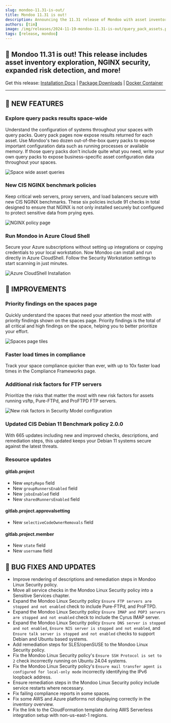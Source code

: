 ```yaml
---
slug: mondoo-11.31-is-out/
title: Mondoo 11.31 is out!
description: Announcing the 11.31 release of Mondoo with asset inventory exploration, NGINX security, expanded risk detection, and more!
authors: [tim]
image: /img/releases/2024-11-19-mondoo-11.31-is-out/query_pack_assets.png
tags: [release, mondoo]
---
```


## 🥳 Mondoo 11.31 is out! This release includes asset inventory exploration, NGINX security, expanded risk detection, and more!

Get this release: [Installation Docs](https://mondoo.com/docs/cnspec/) | [Package Downloads](https://releases.mondoo.com/cnspec/) | [Docker Container](https://hub.docker.com/r/mondoo/cnspec)

---

## 🎉 NEW FEATURES

### Explore query packs results space-wide

Understand the configuration of systems throughout your spaces with query packs. Query pack pages now expose results returned for each asset. Use Mondoo's two dozen out-of-the-box query packs to expose important configuration data such as running processes or available memory. If those query packs don't include quite what you need, write your own query packs to expose business-specific asset configuration data throughout your spaces.

![Space wide asset queries](/img/releases/2024-11-19-mondoo-11.31-is-out/query_pack_assets.png)

### New CIS NGINX benchmark policies

Keep critical web servers, proxy servers, and load balancers secure with new CIS NGINX benchmarks. These six policies include 91 checks in total designed to ensure that NGINX is not only installed securely but configured to protect sensitive data from prying eyes.

![NGINX policy page](/img/releases/2024-11-19-mondoo-11.31-is-out/nginx_policy.png)

### Run Mondoo in Azure Cloud Shell

Secure your Azure subscriptions without setting up integrations or copying credentials to your local workstation. Now Mondoo can install and run directly in Azure CloudShell. Follow the Security Workstation settings to start scanning in just minutes.

![Azure CloudShell Installation](/img/releases/2024-11-19-mondoo-11.31-is-out/cloudshell_install.png)

## 🧹 IMPROVEMENTS

### Priority findings on the spaces page

Quickly understand the spaces that need your attention the most with priority findings shown on the spaces page. Priority findings is the total of all critical and high findings on the space, helping you to better prioritize your effort.

![Spaces page tiles](/img/releases/2024-11-19-mondoo-11.31-is-out/priority_findings.png)

### Faster load times in compliance

Track your space compliance quicker than ever, with up to 10x faster load times in the Compliance Frameworks page.

### Additional risk factors for FTP servers

Prioritize the risks that matter the most with new risk factors for assets running vsftp, Pure-FTPd, and ProFTPD FTP servers.

![New risk factors in Security Model configuration](/img/releases/2024-11-19-mondoo-11.31-is-out/risk_factors.png)

### Updated CIS Debian 11 Benchmark policy 2.0.0

With 665 updates including new and improved checks, descriptions, and remediation steps, this updated keeps your Debian 11 systems secure against the latest threats.

### Resource updates

#### gitlab.project

- New `emptyRepo` field
- New `groupRunnersEnabled` field
- New `jobsEnabled` field
- New `sharedRunnersEnabled` field

#### gitlab.project.approvalsetting

- New `selectiveCodeOwnerRemovals` field

#### gitlab.project.member

- New `state` field
- New `username` field

## 🐛 BUG FIXES AND UPDATES

- Improve rendering of descriptions and remediation steps in Mondoo Linux Security policy.
- Move all service checks in the Mondoo Linux Security policy into a Sensitive Services chapter.
- Expand the Mondoo Linux Security policy `Ensure FTP servers are stopped and not enabled` check to include Pure-FTPd, and ProFTPD.
- Expand the Mondoo Linux Security policy `Ensure IMAP and POP3 servers are stopped and not enabled` check to include the Cyrus IMAP server.
- Expand the Mondoo Linux Security policy `Ensure DNS server is stopped and not enabled`, `Ensure NIS server is stopped and not enabled`, and `Ensure talk server is stopped and not enabled` checks to support Debian and Ubuntu based systems.
- Add remediation steps for SLES/openSUSE to the Mondoo Linux Security policy.
- Fix the Mondoo Linux Security policy's `Ensure SSH Protocol is set to 2` check incorrectly running on Ubuntu 24.04 systems.
- Fix the Mondoo Linux Security policy's `Ensure mail transfer agent is configured for local-only mode` incorrectly identifying the IPv6 loopback address.
- Ensure remediation steps in the Mondoo Linux Security policy include service restarts where necessary.
- Fix failing compliance reports in some spaces.
- Fix some AWS and Azure platforms not displaying correctly in the inventory overview.
- Fix the link to the CloudFormation template during AWS Serverless integration setup with non-us-east-1 regions.

